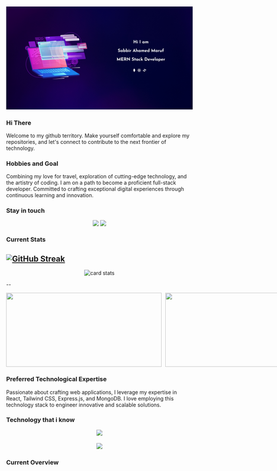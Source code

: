 <!-- banner -->

![Banner](/Assets/banner.jpg "banner")

<!-- Greetings -->

### Hi There

Welcome to my github territory. Make yourself comfortable and explore my repositories, and let's connect to contribute to the next frontier of technology.

<!-- Hobbies -->

### Hobbies and Goal

Combining my love for travel, exploration of cutting-edge technology, and the artistry of coding. I am on a path to become a proficient full-stack developer. Committed to crafting exceptional digital experiences through continuous learning and innovation.

<!-- Stay in touch -->

### Stay in touch

<div align="center">
<a href="mailto:sabbirahamedmaruf02@gmail.com"><img src="https://img.shields.io/badge/Gmail-D14836?style=for-the-badge&logo=gmail&logoColor=white"/></a>
<a href="https://www.linkedin.com/in/sabbir-ahamed-maruf"><img src="https://img.shields.io/badge/LinkedIn-0077B5?style=for-the-badge&logo=linkedin&logoColor=white"/></a>
</div>

<!-- Stats -->

### Current Stats

## [![GitHub Streak](https://github-readme-streak-stats.herokuapp.com?user=SabbirAhamedMaruf&theme=nightowl&hide_border=true&border_radius=0&card_width=850)](https://git.io/streak-stats)

<div align="center">

![card stats](https://github-profile-summary-cards.vercel.app/api/cards/profile-details?username=SabbirAhamedMaruf&theme=nightowl&card_width=1950)

</div>

--

<div style="display:flex;gap:10px;">
<img src="https://github-profile-summary-cards.vercel.app/api/cards/most-commit-language?username=SabbirAhamedMaruf&theme=nightowl" width="420px" height="200px"/>

<img src="https://github-profile-summary-cards.vercel.app/api/cards/stats?username=SabbirAhamedMaruf&theme=nightowl" width="420px" height="200px"/>
</div>

### Preferred Technological Expertise

Passionate about crafting web applications, I leverage my expertise in React, Tailwind CSS, Express.js, and MongoDB. I love employing this technology stack to engineer innovative and scalable solutions.

### Technology that i know

<p align="center">
    <img src="https://skillicons.dev/icons?i=html,css,tailwind,js,react,express,mongodb" /><br><br>
    <img src="https://skillicons.dev/icons?i=vscode,git,github,figma,netlify,vercel" />
</p>

### Current Overview
